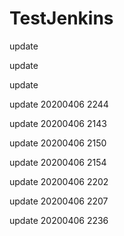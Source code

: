 # TestJenkins

update

update

update

update 20200406 2244

update 20200406 2143

update 20200406 2150

update 20200406 2154

update 20200406 2202

update 20200406 2207

update 20200406 2236